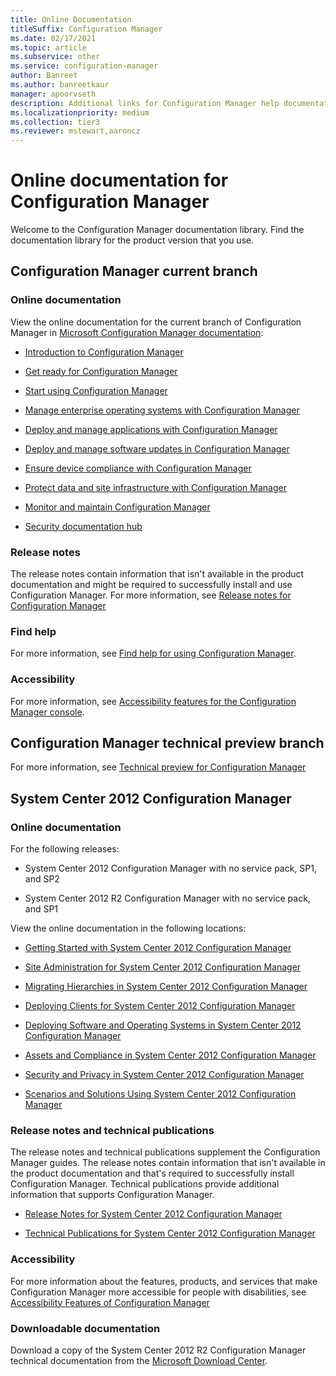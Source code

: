 ```yaml
---
title: Online Documentation
titleSuffix: Configuration Manager
ms.date: 02/17/2021
ms.topic: article
ms.subservice: other
ms.service: configuration-manager
author: Banreet
ms.author: banreetkaur
manager: apoorvseth
description: Additional links for Configuration Manager help documentation
ms.localizationpriority: medium
ms.collection: tier3
ms.reviewer: mstewart,aaroncz 
---
```


# Online documentation for Configuration Manager

<!-- this article is a placeholder for the historical CHM file, or F1 help, as all the versions used the same FWLINK to get to help. Due to that, this file is used to help redirect the reader to the product they want help with -->

Welcome to the Configuration Manager documentation library. Find the documentation library for the product version that you use.

## Configuration Manager current branch

### Online documentation

View the online documentation for the current branch of Configuration Manager in [Microsoft Configuration Manager documentation](/configmgr):  

- [Introduction to Configuration Manager](../understand/introduction.md)  

- [Get ready for Configuration Manager](../plan-design/get-ready.md)  

- [Start using Configuration Manager](../servers/deploy/start-using.md)  

- [Manage enterprise operating systems with Configuration Manager](../../osd/understand/introduction-to-operating-system-deployment.md)  

- [Deploy and manage applications with Configuration Manager](../../apps/deploy-use/deploy-applications.md)  

- [Deploy and manage software updates in Configuration Manager](../../sum/understand/software-updates-introduction.md)  

- [Ensure device compliance with Configuration Manager](../../compliance/understand/ensure-device-compliance.md)  

- [Protect data and site infrastructure with Configuration Manager](../../protect/understand/protect-data-and-site-infrastructure.md)  

- [Monitor and maintain Configuration Manager](../servers/manage/maintenance-tasks.md)  

- [Security documentation hub](../../security/index.yml)  

### Release notes

The release notes contain information that isn't available in the product documentation and might be required to successfully install and use Configuration Manager. For more information, see [Release notes for Configuration Manager](../servers/deploy/install/release-notes.md)  

### Find help

For more information, see [Find help for using Configuration Manager](../understand/find-help.md).

### Accessibility

For more information, see [Accessibility features for the Configuration Manager console](../understand/accessibility-features.md).

## Configuration Manager technical preview branch

For more information, see [Technical preview for Configuration Manager](../get-started/technical-preview.md)  

## System Center 2012 Configuration Manager

### Online documentation

For the following releases:

- System Center 2012 Configuration Manager with no service pack, SP1, and SP2  

- System Center 2012 R2 Configuration Manager with no service pack, and SP1  

View the online documentation in the following locations:  

- [Getting Started with System Center 2012 Configuration Manager](/previous-versions/system-center/system-center-2012-R2/gg682144\(v=technet.10\))  

- [Site Administration for System Center 2012 Configuration Manager](/previous-versions/system-center/system-center-2012-R2/gg681983\(v=technet.10\))  

- [Migrating Hierarchies in System Center 2012 Configuration Manager](/previous-versions/system-center/system-center-2012-R2/gg682006\(v=technet.10\))  

- [Deploying Clients for System Center 2012 Configuration Manager](/previous-versions/system-center/system-center-2012-R2/gg699391\(v=technet.10\))  

- [Deploying Software and Operating Systems in System Center 2012 Configuration Manager](/previous-versions/system-center/system-center-2012-R2/gg699393\(v=technet.10\))  

- [Assets and Compliance in System Center 2012 Configuration Manager](/previous-versions/system-center/system-center-2012-R2/gg682029\(v=technet.10\))  

- [Security and Privacy in System Center 2012 Configuration Manager](/previous-versions/system-center/system-center-2012-R2/gg682033\(v=technet.10\))  

- [Scenarios and Solutions Using System Center 2012 Configuration Manager](/previous-versions/system-center/system-center-2012-R2/jj884163\(v=technet.10\))  

### Release notes and technical publications

The release notes and technical publications supplement the Configuration Manager guides. The release notes contain information that isn't available in the product documentation and that's required to successfully install Configuration Manager. Technical publications provide additional information that supports Configuration Manager.  

- [Release Notes for System Center 2012 Configuration Manager](/previous-versions/system-center/system-center-2012-R2/jj870706\(v=technet.10\))  

- [Technical Publications for System Center 2012 Configuration Manager](/previous-versions/system-center/system-center-2012-R2/hh531521\(v=technet.10\))  

### Accessibility

For more information about the features, products, and services that make Configuration Manager more accessible for people with disabilities, see [Accessibility Features of Configuration Manager](/previous-versions/system-center/system-center-2012-R2/jj553406\(v=technet.10\))

### Downloadable documentation

Download a copy of the System Center 2012 R2 Configuration Manager technical documentation from the [Microsoft Download Center](https://www.microsoft.com/download/details.aspx?id=29256).
